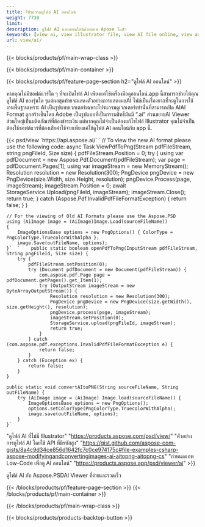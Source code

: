 ```yaml
---
title: โปรแกรมดูไฟล์ AI ออนไลน์
weight: 7730
limit: 
description: ดูไฟล์ AI แบบออนไลน์ด้วยแอพ Apose ในตัว
keywords: [view ai, view illustrator file, view AI file online, view adobe illustrator, ai file preview, ai format view]
url: view/ai/
---
```


{{< blocks/products/pf/main-wrap-class >}}


{{< blocks/products/pf/main-container >}}

{{< blocks/products/pf/feature-page-section h2="ดูไฟล์ AI ออนไลน์" >}}
<p>หากคุณไม่มีซอฟต์แวร์ใด ๆ ที่จะเปิดไฟล์ AI เพียงแค่ใช้เครื่องมือดูออนไลน์.app นี้สามารถช่วยให้คุณดูไฟล์ AI ของรุ่นใด ๆแต่ผลสุดท้ายจะแสดงตัวอย่างการแสดงผลAI ไฟล์เป็นเรื่องยากที่จะดูในการใช้งานพื้นฐานเพราะ AI เป็นรูปแบบเวกเตอร์เฉพาะโปรแกรมดูเวกเตอร์เท่านั้นที่สามารถเปิด AIAI Format ถูกสร้างขึ้นโดย Adobe เป็นรูปแบบที่เป็นกรรมสิทธิ์มันมี “.ai” ส่วนขยายAI Viewer ส่วนใหญ่เป็นผลิตภัณฑ์ที่ต้องชำระเงิน แต่หากคุณไม่จำเป็นต้องแก้ไขไฟล์ Illustrator คุณไม่จำเป็นต้องใช้ซอฟต์แวร์ที่ต้องเสียค่าใช้จ่ายเพียงแค่ใช้ดูไฟล์ AI ออนไลน์กับ app นี้.</p>
{{< psd/view `https://api.aspose.ai/` 
`	// To view the new AI format please use the following code:
	async Task<bool> ViewPdfToPng(Stream pdfFileStream, string pngFileId, Size size)
	{
		pdfFileStream.Position = 0;
		try
		{
			using var pdfDocument = new Aspose.Pdf.Document(pdfFileStream);
			var page = pdfDocument.Pages[1];
			using var imageStream = new MemoryStream();
			Resolution resolution = new Resolution(300);
			PngDevice pngDevice = new PngDevice(size.Width, size.Height, resolution);
			pngDevice.Process(page, imageStream);
			imageStream.Position = 0;
			await StorageService.Upload(pngFileId, imageStream);
			imageStream.Close();
			return true;
		}
		catch (Aspose.Pdf.InvalidPdfFileFormatException)
		{
			return false;
		}
	}
	
	// For the viewing of Old AI Formats please use the Aspose.PSD
	using (AiImage image = (AiImage)Image.Load(sourceFileName))
	{
		ImageOptionsBase options = new PngOptions() { ColorType = PngColorType.TruecolorWithAlpha };
		image.Save(outFileName, options);
	}`  `    public static boolean openPdfToPng(InputStream pdfFileStream, String pngFileId, Size size) {
        try {
            pdfFileStream.setPosition(0);
            try (Document pdfDocument = new Document(pdfFileStream)) {
                com.aspose.pdf.Page page = pdfDocument.getPages().get_Item(1);
                try (OutputStream imageStream = new ByteArrayOutputStream()) {
                    Resolution resolution = new Resolution(300);
                    PngDevice pngDevice = new PngDevice(size.getWidth(), size.getHeight(), resolution);
                    pngDevice.process(page, imageStream);
                    imageStream.setPosition(0);
                    StorageService.upload(pngFileId, imageStream);
                    return true;
                }
            } catch (com.aspose.pdf.exceptions.InvalidPdfFileFormatException e) {
                return false;
            }
        } catch (Exception ex) {
            return false;
        }
    }

    public static void convertAItoPNG(String sourceFileName, String outFileName) {
        try (AiImage image = (AiImage) Image.load(sourceFileName)) {
            ImageOptionsBase options = new PngOptions();
            options.setColorType(PngColorType.TruecolorWithAlpha);
            image.save(outFileName, options);
        }
    }` 
"ดูไฟล์ AI ที่ไม่มี Illustrator" "https://products.aspose.com/psd/view/" 
"ตัวอย่างการดูไฟล์ AI โดยใช้ API ที่มีรหัสสูง" "https://gist.github.com/aspose-com-gists/8a4c9d34ce856d1642fc7c0ce974175c#file-examples-csharp-aspose-modifyingandconvertingimages-ai-aitopng-aitopng-cs" 
"กำหนดแอพ Low-Code เพื่อดู AI ออนไลน์" "https://products.aspose.app/psd/viewer/ai" >}}
<p>ดูไฟล์ AI กับ Aspose.PSDAI Viewer ที่ง่ายและรวดเร็ว</p>
{{< /blocks/products/pf/feature-page-section >}}
{{< /blocks/products/pf/main-container >}}


{{< /blocks/products/pf/main-wrap-class >}}

{{< blocks/products/products-backtop-button >}}


